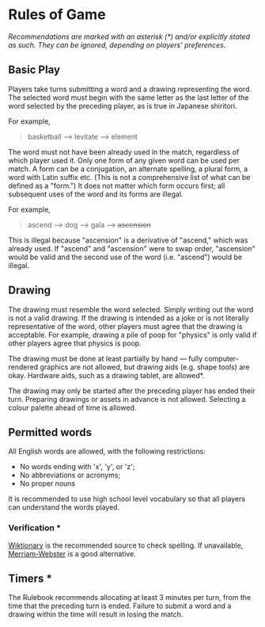 # Rules of Game

*Recommendations are marked with an asterisk (\*) and/or explicitly stated as such. They can be ignored, depending on players' preferences.*

## Basic Play

Players take turns submitting a word and a drawing representing the word. The selected word must begin with the same letter as the last letter of the word selected by the preceding player, as is true in Japanese shiritori.

For example,

> basketball --> levitate --> element

The word must not have been already used in the match, regardless of which player used it. Only one form of any given word can be used per match. A form can be a conjugation, an alternate spelling, a plural form, a word with Latin suffix etc. (This is not a comprehensive list of what can be defined as a "form.") It does not matter which form occurs first; all subsequent uses of the word and its forms are illegal.

For example,

> ascend --> dog --> gala --> ~~ascension~~

This is illegal because "ascension" is a derivative of "ascend," which was already used. If "ascend" and "ascension" were to swap order, "ascension" would be valid and the second use of the word (i.e. "ascend") would be illegal.

## Drawing

The drawing must resemble the word selected. Simply writing out the word is not a valid drawing. If the drawing is intended as a joke or is not literally representative of the word, other players must agree that the drawing is acceptable. For example, drawing a pile of poop for "physics" is only valid if other players agree that physics is poop.

The drawing must be done at least partially by hand — fully computer-rendered graphics are not allowed, but drawing aids (e.g. shape tools) are okay. Hardware aids, such as a drawing tablet, are allowed*.

The drawing may only be started after the preceding player has ended their turn. Preparing drawings or assets in advance is not allowed. Selecting a colour palette ahead of time is allowed.

## Permitted words

All English words are allowed, with the following restrictions:

- No words ending with 'x', 'y', or 'z';
- No abbreviations or acronyms;
- No proper nouns

It is recommended to use high school level vocabulary so that all players can understand the words played.

### Verification *

[Wiktionary](https://en.wiktionary.org) is the recommended source to check spelling. If unavailable, [Merriam-Webster](https://www.merriam-webster.com) is a good alternative.

## Timers *

The Rulebook recommends allocating at least 3 minutes per turn, from the time that the preceding turn is ended. Failure to submit a word and a drawing within the time will result in losing the match.
